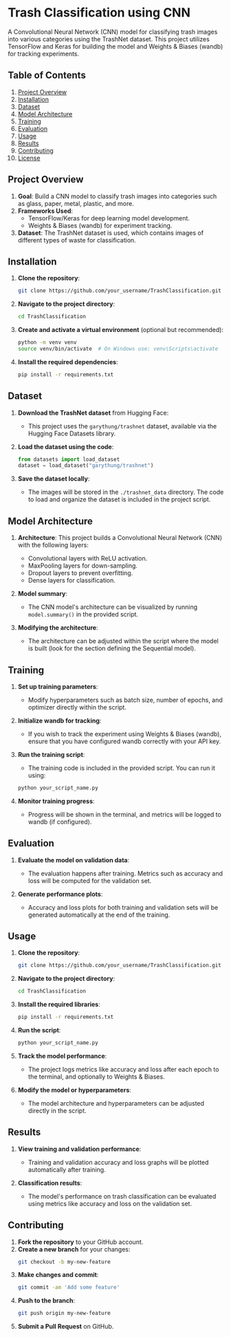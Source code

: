 # Trash Classification using CNN

A Convolutional Neural Network (CNN) model for classifying trash images into various categories using the TrashNet dataset. This project utilizes TensorFlow and Keras for building the model and Weights & Biases (wandb) for tracking experiments.

## Table of Contents
1. [Project Overview](#project-overview)
2. [Installation](#installation)
3. [Dataset](#dataset)
4. [Model Architecture](#model-architecture)
5. [Training](#training)
6. [Evaluation](#evaluation)
7. [Usage](#usage)
8. [Results](#results)
9. [Contributing](#contributing)
10. [License](#license)

## Project Overview

1. **Goal**: Build a CNN model to classify trash images into categories such as glass, paper, metal, plastic, and more.
2. **Frameworks Used**: 
    - TensorFlow/Keras for deep learning model development.
    - Weights & Biases (wandb) for experiment tracking.
3. **Dataset**: The TrashNet dataset is used, which contains images of different types of waste for classification.

## Installation

1. **Clone the repository**:
    ```bash
    git clone https://github.com/your_username/TrashClassification.git
    ```

2. **Navigate to the project directory**:
    ```bash
    cd TrashClassification
    ```

3. **Create and activate a virtual environment** (optional but recommended):
    ```bash
    python -m venv venv
    source venv/bin/activate  # On Windows use: venv\Scripts\activate
    ```

4. **Install the required dependencies**:
    ```bash
    pip install -r requirements.txt
    ```

## Dataset

1. **Download the TrashNet dataset** from Hugging Face:
    - This project uses the `garythung/trashnet` dataset, available via the Hugging Face Datasets library.

2. **Load the dataset using the code**:
    ```python
    from datasets import load_dataset
    dataset = load_dataset("garythung/trashnet")
    ```

3. **Save the dataset locally**:
    - The images will be stored in the `./trashnet_data` directory. The code to load and organize the dataset is included in the project script.

## Model Architecture

1. **Architecture**: This project builds a Convolutional Neural Network (CNN) with the following layers:
    - Convolutional layers with ReLU activation.
    - MaxPooling layers for down-sampling.
    - Dropout layers to prevent overfitting.
    - Dense layers for classification.
    
2. **Model summary**:
    - The CNN model's architecture can be visualized by running `model.summary()` in the provided script.

3. **Modifying the architecture**:
    - The architecture can be adjusted within the script where the model is built (look for the section defining the Sequential model).

## Training

1. **Set up training parameters**:
    - Modify hyperparameters such as batch size, number of epochs, and optimizer directly within the script.

2. **Initialize wandb for tracking**:
    - If you wish to track the experiment using Weights & Biases (wandb), ensure that you have configured wandb correctly with your API key.

3. **Run the training script**:
    - The training code is included in the provided script. You can run it using:
    ```bash
    python your_script_name.py
    ```

4. **Monitor training progress**:
    - Progress will be shown in the terminal, and metrics will be logged to wandb (if configured).

## Evaluation

1. **Evaluate the model on validation data**:
    - The evaluation happens after training. Metrics such as accuracy and loss will be computed for the validation set.

2. **Generate performance plots**:
    - Accuracy and loss plots for both training and validation sets will be generated automatically at the end of the training.

## Usage

1. **Clone the repository**:
    ```bash
    git clone https://github.com/your_username/TrashClassification.git
    ```

2. **Navigate to the project directory**:
    ```bash
    cd TrashClassification
    ```

3. **Install the required libraries**:
    ```bash
    pip install -r requirements.txt
    ```

4. **Run the script**:
    ```bash
    python your_script_name.py
    ```

5. **Track the model performance**:
    - The project logs metrics like accuracy and loss after each epoch to the terminal, and optionally to Weights & Biases.

6. **Modify the model or hyperparameters**:
    - The model architecture and hyperparameters can be adjusted directly in the script.

## Results

1. **View training and validation performance**:
    - Training and validation accuracy and loss graphs will be plotted automatically after training.

2. **Classification results**:
    - The model's performance on trash classification can be evaluated using metrics like accuracy and loss on the validation set.

## Contributing

1. **Fork the repository** to your GitHub account.
2. **Create a new branch** for your changes:
    ```bash
    git checkout -b my-new-feature
    ```
3. **Make changes and commit**:
    ```bash
    git commit -am 'Add some feature'
    ```
4. **Push to the branch**:
    ```bash
    git push origin my-new-feature
    ```
5. **Submit a Pull Request** on GitHub.

